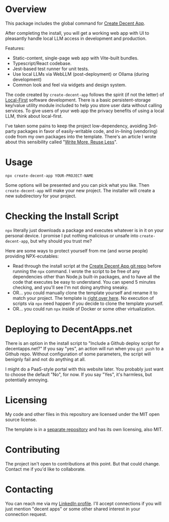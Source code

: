 # Overview

This package includes the global command for [Create Decent App](https://github.com/erikh2000/create-decent-app).

After completing the install, you will get a working web app with UI to pleasantly handle local LLM access in development and production.

Features:
* Static-content, single-page web app with Vite-built bundles.
* Typescript/React codebase.
* Jest-based test runner for unit tests.
* Use local LLMs via WebLLM (post-deployment) or Ollama (during development)
* Common look and feel via widgets and design system.

The code created by `create-decent-app` follows the spirit (if not the letter) of [Local-First](https://www.inkandswitch.com/local-first/) software development. There is a basic persistent-storage key/value utility module included to help you store user data without calling services. To give users of your web app the privacy benefits of using a local LLM, think about local-first.

I've taken some pains to keep the project low-dependency, avoiding 3rd-party packages in favor of easily-writable code, and in-lining (vendoring) code from my own packages into the template. There's an article I wrote about this sensibility called "[Write More, Reuse Less](https://medium.com/gitconnected/write-more-reuse-less-fbf8a010c5f4)".

# Usage

`npx create-decent-app YOUR-PROJECT-NAME`

Some options will be presented and you can pick what you like. Then `create-decent-app` will make your new project. The installer will create a new subdirectory for your project.

# Checking the Install Script

`npx` literally just downloads a package and executes whatever is in it on your personal device. I promise I put nothing malicious or unsafe into `create-decent-app`, but why should you trust me? 

Here are some ways to protect yourself from me (and worse people) providing NPX-ecutables:

* Read through the install script at the [Create Decent App git repo](https://github.com/erikh2000/create-decent-app/blob/main/index.js) before running the `npx` command. I wrote the script to be free of any dependencies other than Node.js built-in packages, and to have all the code that executes be easy to understand. You can spend 5 minutes checking, and you'll see I'm not doing anything sneaky.
* OR... you could manually clone the template yourself and rename it to match your project. The template is [right over here](https://github.com/erikh2000/decentapp-template). No execution of scripts via `npx` need happen if you decide to clone the template yourself.
* OR... you could run `npx` inside of Docker or some other virtualization.

# Deploying to DecentApps.net

There is an option in the install script to "Include a Github deploy script for decentapps.net?" If you say "yes", an action will run when you `git push` to a Github repo. Without configuration of some parameters, the script will benignly fail and not do anything at all.

I might do a PaaS-style portal with this website later. You probably just want to choose the default "No", for now. If you say "Yes", it's harmless, but potentially annoying.

# Licensing

My code and other files in this repository are licensed under the MIT open source license.

The template is in a [separate repository](https://github.com/erikh2000/decentapp-template) and has its own licensing, also MIT.

# Contributing

The project isn't open to contributions at this point. But that could change. Contact me if you'd like to collaborate.

# Contacting

You can reach me via my [LinkedIn profile](https://www.linkedin.com/in/erikhermansen/). I'll accept connections if you will just mention "decent apps" or some other shared interest in your connection request.